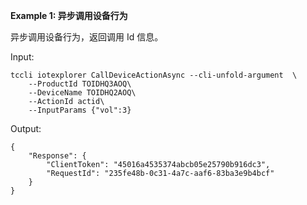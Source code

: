 **Example 1: 异步调用设备行为**

异步调用设备行为，返回调用 Id 信息。

Input: 

```
tccli iotexplorer CallDeviceActionAsync --cli-unfold-argument  \
    --ProductId TOIDHQ3AOQ\
    --DeviceName TOIDHQ2AOQ\
    --ActionId actid\
    --InputParams {"vol":3}
```

Output: 
```
{
    "Response": {
        "ClientToken": "45016a4535374abcb05e25790b916dc3",
        "RequestId": "235fe48b-0c31-4a7c-aaf6-83ba3e9b4bcf"
    }
}
```

